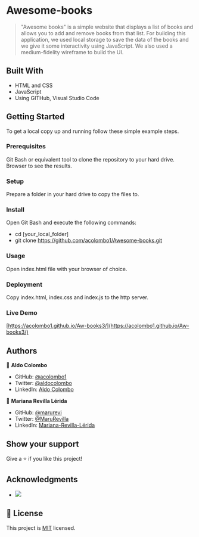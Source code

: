 # Awesome-books
> "Awesome books" is a simple website that displays a list of books and allows you to add and remove books from that list. For building this application, we used local storage to save the data of the books and we give it some interactivity using JavaScript. We also used a medium-fidelity wireframe to build the UI.

## Built With

- HTML and CSS
- JavaScript
- Using GITHub, Visual Studio Code

## Getting Started

To get a local copy up and running follow these simple example steps.

### Prerequisites

Git Bash or equivalent tool to clone the repository to your hard drive.
Browser to see the results.

### Setup

Prepare a folder in your hard drive to copy the files to.

### Install

Open Git Bash and execute the following commands:
- cd [your_local_folder]
- git clone https://github.com/acolombo1/Awesome-books.git

### Usage

Open index.html file with your browser of choice.

### Deployment

Copy index.html, index.css and index.js to the http server.

### Live Demo

[https://acolombo1.github.io/Aw-books3/](https://acolombo1.github.io/Aw-books3/)

## Authors

👤 **Aldo Colombo**

- GitHub: [@acolombo1](https://github.com/acolombo1)
- Twitter: [@aldocolombo](https://twitter.com/aldocolombo)
- LinkedIn: [Aldo Colombo](https://www.linkedin.com/in/aldo-colombo-2156009)

👤 **Mariana Revilla Lérida**

- GitHub: [@marurevi](https://github.com/marurevi)
- Twitter: [@MaruRevilla](https://twitter.com/MaruRevilla)
- LinkedIn: [Mariana-Revilla-Lérida](https://linkedin.com/in/mariana-revilla-lérida-a12aba143)

## Show your support

Give a ⭐️ if you like this project!

## Acknowledgments

- ![](https://img.shields.io/badge/Microverse-blueviolet)

## 📝 License

This project is [MIT](./LICENSE) licensed.

